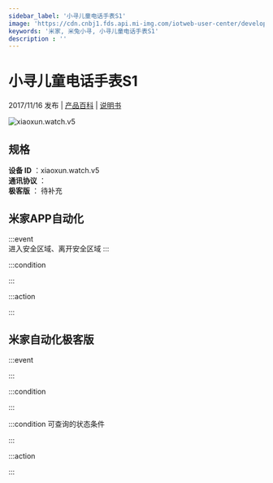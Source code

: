 ```yaml
---
sidebar_label: '小寻儿童电话手表S1'
image: 'https://cdn.cnbj1.fds.api.mi-img.com/iotweb-user-center/developer_1679069107377YvDZIZLr.png?GalaxyAccessKeyId=AKVGLQWBOVIRQ3XLEW&Expires=9223372036854775807&Signature=j/w0xcMVtIgQyehQrq55DPYbLgU='
keywords: '米家, 米兔小寻, 小寻儿童电话手表S1'
description : ''
---
```

# 小寻儿童电话手表S1

2017/11/16 发布 | [产品百科](https://home.mi.com/webapp/content/baike/product/index.html?model=xiaoxun.watch.v5/) | [说明书](https://home.mi.com/views/introduction.html?model=xiaoxun.watch.v5&region=cn)

![xiaoxun.watch.v5](https://cdn.cnbj1.fds.api.mi-img.com/iotweb-user-center/developer_1679069107377YvDZIZLr.png?GalaxyAccessKeyId=AKVGLQWBOVIRQ3XLEW&Expires=9223372036854775807&Signature=j/w0xcMVtIgQyehQrq55DPYbLgU=)

## 规格  
> 
**设备 ID** ：xiaoxun.watch.v5  
**通讯协议** ：  
**极客版**  ： 待补充 


## 米家APP自动化  

:::event  
进入安全区域、离开安全区域
:::

:::condition  

:::

:::action   

:::

## 米家自动化极客版  

:::event  

:::

:::condition  

:::

:::condition 可查询的状态条件  

:::

:::action  

:::

        
